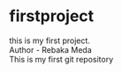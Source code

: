 # firstproject
this is my first project.<br>Author - Rebaka Meda
<br>This is my first git repository 